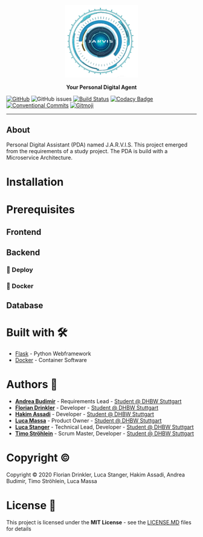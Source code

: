 <p align="center">
  <img width="" height="" alt="JARVIS Logo" src="https://github.com/lucastanger/aswe-pda/blob/main/src/frontend/src/icons/android-icon-192x192.png">
</p>
<p align="center">
  <strong>Your Personal Digital Agent</strong>
</p>
<p align="center">

</p>

[![GitHub](https://img.shields.io/github/license/lucastanger/aswe-pda)](https://github.com/lucastanger/aswe-pda/blob/master/LICENSE)
![GitHub issues](https://img.shields.io/github/issues/lucastanger/aswe-pda)
[![Build Status](https://travis-ci.com/lucastanger/aswe-pda.svg?token=NpSo3QkoAPuqvyxKepVV&branch=main)](https://travis-ci.com/lucastanger/aswe-pda)
[![Codacy Badge](https://api.codacy.com/project/badge/Grade/70fc6e8580b84f6fb0f4671b40d0f867)](https://www.codacy.com/manual/lucastanger/aswe-pda?utm_source=github.com&utm_medium=referral&utm_content=lucastanger/aswe-pda&utm_campaign=Badge_Grade) <!-- TODO: FIX LINK -->
[![Conventional Commits](https://img.shields.io/badge/Conventional%20Commits-1.0.0-yellow.svg)](https://conventionalcommits.org)
[![Gitmoji](https://img.shields.io/badge/gitmoji-%20😜%20😍-FFDD67.svg?style=flat)](https://gitmoji.carloscuesta.me)

---

## About

Personal Digital Assistant (PDA) named J.A.R.V.I.S. This project emerged from the requirements of a study project. The PDA is build with a Microservice Architecture.

# Installation


# Prerequisites 
## Frontend

## Backend
### :rocket: Deploy


### :whale: Docker

## Database

# Built with :hammer_and_wrench:

<!-- TODO: ADD MORE SOFTWARE -->

- [Flask](https://flask.palletsprojects.com) - Python Webframework
- [Docker](https://www.docker.com/) - Container Software

# Authors :busts_in_silhouette:

-   [**Andrea Budimir**](https://github.com/Merida31) - Requirements Lead - [Student @ DHBW Stuttgart](https://www.dhbw-stuttgart.de/home/)
-   [**Florian Drinkler**](https://github.com/Drinkler) - Developer - [Student @ DHBW Stuttgart](https://www.dhbw-stuttgart.de/home/)
-   [**Hakim Assadi**](https://github.com/HakimAssadi) - Developer - [Student @ DHBW Stuttgart](https://www.dhbw-stuttgart.de/home/)
-   [**Luca Massa**](https://github.com/Haiyn) - Product Owner - [Student @ DHBW Stuttgart](https://www.dhbw-stuttgart.de/home/)
-   [**Luca Stanger**](https://github.com/lucastanger) - Technical Lead, Developer - [Student @ DHBW Stuttgart](https://www.dhbw-stuttgart.de/home/)
-   [**Timo Ströhlein**](https://github.com/TimoStroehlein) - Scrum Master, Developer - [Student @ DHBW Stuttgart](https://www.dhbw-stuttgart.de/home/)

# Copyright :copyright:

Copyright :copyright: 2020 Florian Drinkler, Luca Stanger, Hakim Assadi, Andrea Budimir, Timo Ströhlein, Luca Massa

# License :page_facing_up:

This project is licensed under the **MIT License** - see the [LICENSE.MD](https://www.github.com/lucastanger/aswe-pda/blob/master/LICENSE) files for details
